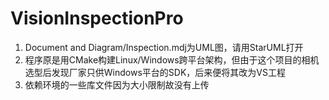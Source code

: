 # VisionInspectionPro
1. Document and Diagram/Inspection.mdj为UML图，请用StarUML打开
2. 程序原是用CMake构建Linux/Windows跨平台架构，但由于这个项目的相机选型后发现厂家只供Windows平台的SDK，后来便将其改为VS工程
3. 依赖环境的一些库文件因为大小限制故没有上传
